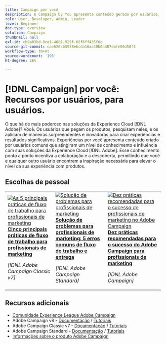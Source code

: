 ```yaml
---
title: Campaign por você
description: O Campaign by You apresenta conteúdo gerado por usuários, criado por pessoas comuns que atingiram um nível de expertise e influência com o seu conhecimento do Adobe Campaign.
role: User, Developer, Admin, Leader
level: Beginner
doc-type: overview
solution: Campaign
thumbnail: null
exl-id: cb9a03bd-8ce1-4681-929f-68f6ff435f6c
source-git-commit: cae626cb3958ebcda16ac30b0a487ebfe06d50f4
workflow-type: tm+mt
source-wordcount: '195'
ht-degree: 26%

---
```


# [!DNL Campaign] por você: Recursos por usuários, para usuários.

O que há de mais poderoso nas soluções da Experience Cloud [!DNL Adobe]? Você. Os usuários que pegam os produtos, pesquisam neles, e os aplicam de maneiras surpreendentes e inovadoras para criar experiências e resultados significativos. Experiências por você apresenta conteúdo criado por usuários comuns que atingiram um nível de conhecimento e influência com suas soluções da Experience Cloud [!DNL Adobe]. Esse conhecimento ponto a ponto incentiva a colaboração e a descoberta, permitindo que você e qualquer outro usuário encontrem a inspiração necessária para elevar o nível da sua experiência com produtos.

<div id="recs-overview-body-1"></div>
<div id="recs-overview-body-2"></div>
<div id="recs-overview-body-3"></div>
<div id="recs-overview-body-4"></div>
<div id="recs-overview-body-5"></div>
<div id="recs-overview-body-6"></div>

<div id="staff-picks-section">

## Escolhas de pessoal

<table>
<tr>
  <td>
    <a href="/help/campaign/ac-v7/workflow-best-practices-for-marketers.md">
      <img alt="As 5 principais práticas de fluxo de trabalho para profissionais de marketing" src="https://video.tv.adobe.com/v/3410837?format=jpeg" />
    </a>
    <div>
      <a href="/help/campaign/ac-v7/workflow-best-practices-for-marketers.md">
    <strong>Cinco principais práticas de fluxo de trabalho para profissionais de marketing</strong>
    </a>
    </div>
    <p>
    <em>[!DNL Adobe Campaign Classic v7]</em>
    <p>
  </td>
  <td>
    <a href="/help/campaign/acs/troubleshooting-for-marketers.md">
      <img alt="Solução de problemas para profissionais de marketing" src="https://cdn.experienceleague.adobe.com/thumb/docs-campaign.png?lang=pt-BR" />
    </a>
    <div>
      <a href="/help/campaign/acs/troubleshooting-for-marketers.md">
    <strong>Solução de problemas para profissionais de marketing: 5 erros comuns de fluxo de trabalho e entrega</strong>
    </a>
    </div>
    <p>
    <em>[!DNL Adobe Campaign Standard]</em>
    <p>
  </td>
  <td>
    <a href="/help/campaign/10-best-practices-for-marketers.md">
      <img alt="Dez práticas recomendadas para o sucesso de profissionais de marketing no Adobe Campaign" src="https://cdn.experienceleague.adobe.com/thumb/docs-campaign.png?lang=pt-BR" />
    </a>
    <div>
      <a href="/help/campaign/10-best-practices-for-marketers.md">
    <strong>Dez práticas recomendadas para o sucesso do Adobe Campaign para profissionais de marketing</strong>
    </a>
    </div>
    <p>
    <em>[!DNL Adobe Campaign]</em>
    <p>
  </td>
</tr>
</table>

</div>

## Recursos adicionais

* [Comunidade Experience League Adobe Campaign](https://experienceleaguecommunities.adobe.com/t5/adobe-analytics/ct-p/adobe-analytics-community?profile.language=pt)
* Adobe Campaign v8 - [Documentação](https://experienceleague.adobe.com/docs/campaign-v8.html?lang=pt-BR) / [Tutoriais](https://experienceleague.adobe.com/docs/campaign-learn/tutorials/overview.html?lang=pt-BR)
* Adobe Campaign Classic v7 - [Documentação](https://experienceleague.adobe.com/docs/campaign-classic.html?lang=pt-BR) / [Tutoriais](https://experienceleague.adobe.com/docs/campaign-classic-learn/tutorials/overview.html?lang=pt-BR)
* Adobe Campaign Standard - [Documentação](https://experienceleague.adobe.com/docs/campaign-standard.html?lang=pt-BR) / [Tutoriais](https://experienceleague.adobe.com/docs/campaign-standard-learn/tutorials/overview.html?lang=pt-BR)
* [Informações sobre o produto Adobe Campaign](https://business.adobe.com/br/products/campaign/adobe-campaign.html)
